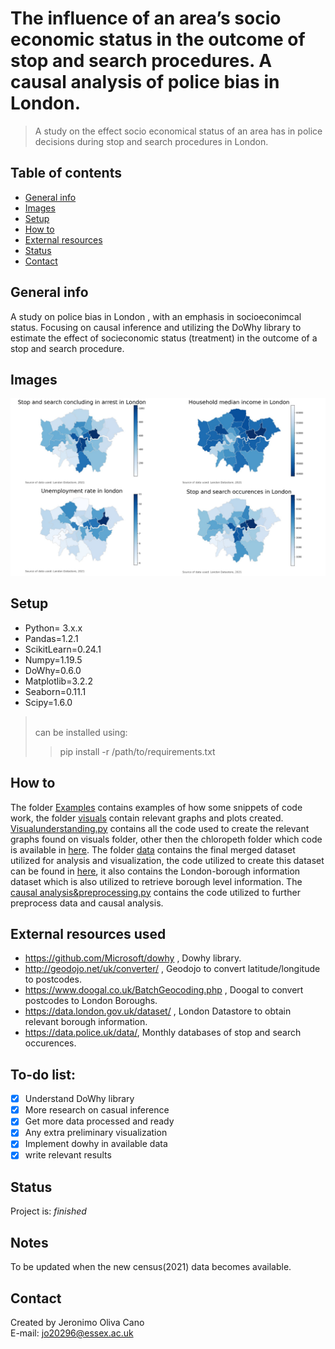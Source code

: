 # The influence of an area’s socio economic status in the outcome of stop and search procedures. A causal analysis of police bias in London.
> A study on the effect socio economical status of an area has in police decisions during stop and search procedures in London. 

## Table of contents
* [General info](#general-info)
* [Images](#images)
* [Setup](#setup)
* [How to](#how-to)
* [External resources](#external-resources-used)
* [Status](#status)
* [Contact](#contact)

## General info
A study on police bias in London , with an emphasis in socioeconimcal status. Focusing on causal inference and utilizing the DoWhy library to estimate the effect of socieconomic status (treatment) in the outcome of a stop and search procedure.

## Images
![Examples](./chloropleth/pjimage.jpg "London chloropleth maps")

## Setup
* Python= 3.x.x
* Pandas=1.2.1
* ScikitLearn=0.24.1
* Numpy=1.19.5
* DoWhy=0.6.0
* Matplotlib=3.2.2
* Seaborn=0.11.1
* Scipy=1.6.0
><br/>can be installed using:<br/>
>> pip install -r /path/to/requirements.txt

## How to
The folder [Examples](https://github.com/confusedolive/Jeronimo-CE888/tree/main/assignment02/Examples) contains examples of how some snippets of code work,
the folder [visuals](https://github.com/confusedolive/Jeronimo-CE888/tree/main/assignment02/visuals) contain relevant graphs and plots created. [Visualunderstanding.py](https://github.com/confusedolive/Jeronimo-CE888/blob/main/assignment02/Visualunderstanding.py) contains all the code used to create the relevant graphs found on visuals folder, other then the chloropeth folder which code is available in [here](https://github.com/confusedolive/Jeronimo-CE888/blob/main/Assingment01/ChoroplethLondon.ipynb). The folder [data](https://github.com/confusedolive/Jeronimo-CE888/tree/main/assignment02/data) contains the final merged dataset utilized for analysis and visualization, the code utilized to create this dataset can be found in [here](https://github.com/confusedolive/Jeronimo-CE888/tree/main/Assingment01), it also contains the London-borough information dataset which is also utilized to retrieve borough level information. The [causal analysis&preprocessing.py](https://github.com/confusedolive/Jeronimo-CE888/blob/main/assignment02/causal%20analysis%26preprocessing.py) contains the code utilized to further preprocess data and causal analysis.

## External resources used 
* https://github.com/Microsoft/dowhy , Dowhy library.
* http://geodojo.net/uk/converter/ , Geodojo to convert latitude/longitude to postcodes.
* https://www.doogal.co.uk/BatchGeocoding.php , Doogal to convert postcodes to London Boroughs.
* https://data.london.gov.uk/dataset/ , London Datastore to obtain relevant borough information.
* https://data.police.uk/data/,  Monthly databases of stop and search occurences.

## To-do list:
- [x] Understand DoWhy library
- [x] More research on casual inference
- [x] Get more data processed and ready
- [x] Any extra preliminary visualization
- [x] Implement dowhy in available data
- [x] write relevant results 

## Status
Project is: _finished_<br/>


## Notes
To be updated when the new census(2021) data becomes available.
## Contact
Created by Jeronimo Oliva Cano <br/> E-mail: jo20296@essex.ac.uk
